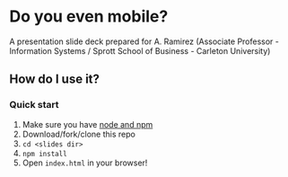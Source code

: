 # Do you even mobile?

A presentation slide deck prepared for A. Ramirez (Associate Professor - Information Systems / Sprott School of Business - Carleton University)

## How do I use it?
### Quick start

1. Make sure you have [node and npm](http://nodejs.org)
1. Download/fork/clone this repo
1. `cd <slides dir>`
1. `npm install`
1. Open `index.html` in your browser!
